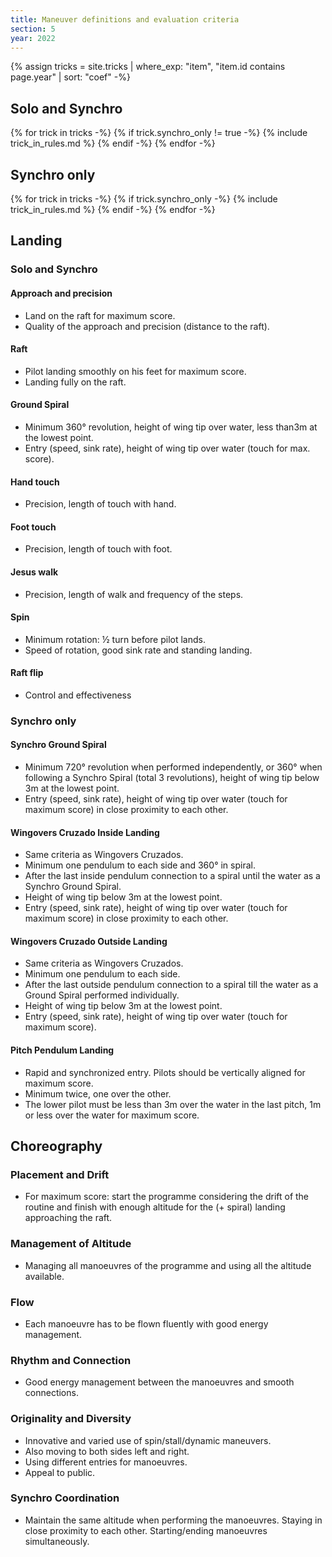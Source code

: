 ```yaml
---
title: Maneuver definitions and evaluation criteria
section: 5
year: 2022
---
```


{% assign tricks = site.tricks | where_exp: "item", "item.id contains page.year" | sort: "coef" -%}
## Solo and Synchro
{% for trick in tricks -%}
{%   if trick.synchro_only != true -%}
{%     include trick_in_rules.md %}
{%   endif -%}
{% endfor -%}

## Synchro only
{% for trick in tricks -%}
{%   if trick.synchro_only -%}
{%     include trick_in_rules.md %}
{%   endif -%}
{% endfor -%}

## Landing
### Solo and Synchro

#### Approach and precision
* Land on the raft for maximum score.
* Quality of the approach and precision (distance to the raft).

#### Raft
* Pilot landing smoothly on his feet for maximum score.
* Landing fully on the raft.

#### Ground Spiral
* Minimum 360° revolution, height of wing tip over water, less than3m at the lowest point.
* Entry (speed, sink rate), height of wing tip over water (touch for max. score).

#### Hand touch
* Precision, length of touch with hand.

#### Foot touch
* Precision, length of touch with foot.

#### Jesus walk
* Precision, length of walk and frequency of the steps.

#### Spin
* Minimum rotation: ½ turn before pilot lands.
* Speed of rotation, good sink rate and standing landing.

#### Raft flip
* Control and effectiveness

### Synchro only

#### Synchro Ground Spiral
* Minimum 720° revolution when performed independently, or 360° when following a Synchro Spiral (total 3 revolutions), height of wing tip below 3m at the lowest point.
* Entry (speed, sink rate), height of wing tip over water (touch for maximum score) in close proximity to each other.

#### Wingovers Cruzado Inside Landing
* Same criteria as Wingovers Cruzados.
* Minimum one pendulum to each side and 360° in spiral.
* After the last inside pendulum connection to a spiral until the water as a Synchro Ground Spiral.
* Height of wing tip below 3m at the lowest point.
* Entry (speed, sink rate), height of wing tip over water (touch for maximum score) in close proximity to each other.

#### Wingovers Cruzado Outside Landing
* Same criteria as Wingovers Cruzados.
* Minimum one pendulum to each side.
* After the last outside pendulum connection to a spiral till the water as a Ground Spiral performed individually.
* Height of wing tip below 3m at the lowest point.
* Entry (speed, sink rate), height of wing tip over water (touch for maximum score).

#### Pitch Pendulum Landing
* Rapid and synchronized entry. Pilots should be vertically aligned for maximum score.
* Minimum twice, one over the other.
* The lower pilot must be less than 3m over the water in the last pitch, 1m or less over the water for maximum score.

## Choreography

### Placement and Drift
* For maximum score: start the programme considering the drift of the routine and finish with enough altitude for the (+ spiral) landing approaching the raft.

### Management of Altitude
* Managing all manoeuvres of the programme and using all the altitude available.

### Flow
* Each manoeuvre has to be flown fluently with good energy management.

### Rhythm and Connection
* Good energy management between the manoeuvres and smooth connections.

### Originality and Diversity
* Innovative and varied use of spin/stall/dynamic maneuvers.
* Also moving to both sides left and right.
* Using different entries for manoeuvres.
* Appeal to public.

### Synchro Coordination
* Maintain the same altitude when performing the manoeuvres. Staying
    in close proximity to each other. Starting/ending manoeuvres
    simultaneously.
